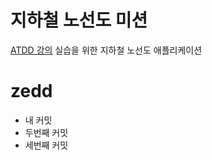 # 지하철 노선도 미션
[ATDD 강의](https://edu.nextstep.camp/c/R89PYi5H) 실습을 위한 지하철 노선도 애플리케이션


# zedd
- 내 커밋
- 두번째 커밋
- 세번째 커밋